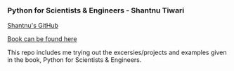 ### Python for Scientists & Engineers - Shantnu Tiwari

[Shantnu's GitHub](https://github.com/shantnu)

[Book can be found here](http://pythonforengineers.com/python-for-scientists-and-engineers/)

This repo includes me trying out the excersies/projects and examples given in the book, Python for Scientists & Engineers.
